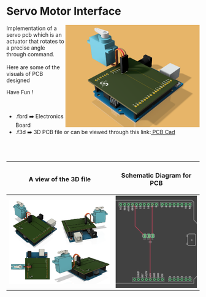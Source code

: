 <h1>Servo Motor Interface</h1>

<div>
   <img width=350 align=right src="https://github.com/Electroversity/Electroverse/blob/main/PCB%20Designs/10-Servo%20Motor%20Interface/img1.png"/>
   <p>Implementation of a servo pcb which is an actuator that rotates to a precise angle through command. <br><br>Here are some of the visuals of PCB designed<br>
        
   Have Fun !
  </p>
<br>

   - .fbrd ➡️ Electronics Board
   - .f3d  ➡️ 3D PCB file or can be viewed through this link:<a href="https://a360.co/3rZWZ5G"> PCB Cad</a>
   
   
<br> <br> 
<div align=center>
   
| <h3>A view of the 3D file</h2> | <h3>Schematic Diagram for PCB</h3> |      
| --- | --- |
| <img width=600 align=center src="https://github.com/Electroversity/Electroverse/blob/main/PCB%20Designs/10-Servo%20Motor%20Interface/img2.png"/><br><img width=600 align=center src="https://github.com/Electroversity/Electroverse/blob/main/PCB%20Designs/10-Servo%20Motor%20Interface/img3.png"/> |    <img width="400" src="https://github.com/Electroversity/Electroverse/blob/main/PCB%20Designs/10-Servo%20Motor%20Interface/pcb_view.png"> | 
 
</div>

 
